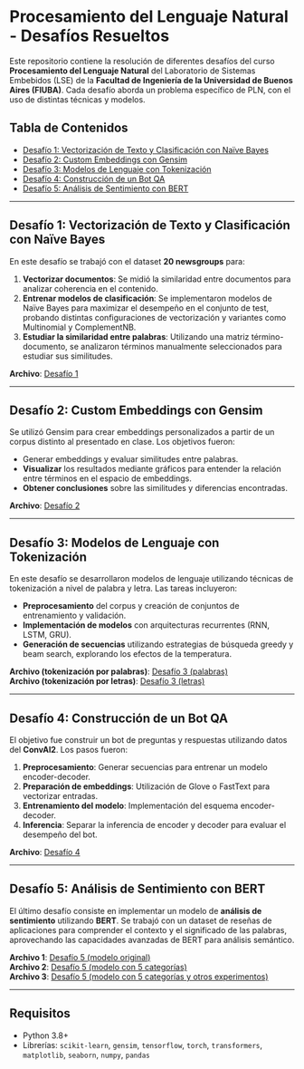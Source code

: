 # Procesamiento del Lenguaje Natural - Desafíos Resueltos

Este repositorio contiene la resolución de diferentes desafíos del curso **Procesamiento del Lenguaje Natural** del Laboratorio de Sistemas Embebidos (LSE) de la **Facultad de Ingeniería de la Universidad de Buenos Aires (FIUBA)**. Cada desafío aborda un problema específico de PLN, con el uso de distintas técnicas y modelos.

## Tabla de Contenidos

- [Desafío 1: Vectorización de Texto y Clasificación con Naïve Bayes](#desafío-1-vectorización-de-texto-y-clasificación-con-naïve-bayes)
- [Desafío 2: Custom Embeddings con Gensim](#desafío-2-custom-embeddings-con-gensim)
- [Desafío 3: Modelos de Lenguaje con Tokenización](#desafío-3-modelos-de-lenguaje-con-tokenización)
- [Desafío 4: Construcción de un Bot QA](#desafío-4-construcción-de-un-bot-qa)
- [Desafío 5: Análisis de Sentimiento con BERT](#desafío-5-análisis-de-sentimiento-con-bert)

---

## Desafío 1: Vectorización de Texto y Clasificación con Naïve Bayes

En este desafío se trabajó con el dataset **20 newsgroups** para:
1. **Vectorizar documentos**: Se midió la similaridad entre documentos para analizar coherencia en el contenido.
2. **Entrenar modelos de clasificación**: Se implementaron modelos de Naïve Bayes para maximizar el desempeño en el conjunto de test, probando distintas configuraciones de vectorización y variantes como Multinomial y ComplementNB.
3. **Estudiar la similaridad entre palabras**: Utilizando una matriz término-documento, se analizaron términos manualmente seleccionados para estudiar sus similitudes.

**Archivo**: [Desafío 1](Desafio1/Desafio_1.ipynb)

---

## Desafío 2: Custom Embeddings con Gensim

Se utilizó Gensim para crear embeddings personalizados a partir de un corpus distinto al presentado en clase. Los objetivos fueron:
- Generar embeddings y evaluar similitudes entre palabras.
- **Visualizar** los resultados mediante gráficos para entender la relación entre términos en el espacio de embeddings.
- **Obtener conclusiones** sobre las similitudes y diferencias encontradas.

**Archivo**: [Desafío 2](Desafio2/Desafio_2.ipynb)

---

## Desafío 3: Modelos de Lenguaje con Tokenización

En este desafío se desarrollaron modelos de lenguaje utilizando técnicas de tokenización a nivel de palabra y letra. Las tareas incluyeron:
- **Preprocesamiento** del corpus y creación de conjuntos de entrenamiento y validación.
- **Implementación de modelos** con arquitecturas recurrentes (RNN, LSTM, GRU).
- **Generación de secuencias** utilizando estrategias de búsqueda greedy y beam search, explorando los efectos de la temperatura.

**Archivo (tokenización por palabras)**: [Desafío 3 (palabras)](Desafio3/Desafio_3_word.ipynb)\
**Archivo (tokenización por letras)**: [Desafío 3 (letras)](Desafio3/Desafio_3_char.ipynb)

---

## Desafío 4: Construcción de un Bot QA

El objetivo fue construir un bot de preguntas y respuestas utilizando datos del **ConvAI2**. Los pasos fueron:
1. **Preprocesamiento**: Generar secuencias para entrenar un modelo encoder-decoder.
2. **Preparación de embeddings**: Utilización de Glove o FastText para vectorizar entradas.
3. **Entrenamiento del modelo**: Implementación del esquema encoder-decoder.
4. **Inferencia**: Separar la inferencia de encoder y decoder para evaluar el desempeño del bot.

**Archivo**: [Desafío 4](Desafio4/Desafio_4.ipynb)

---

## Desafío 5: Análisis de Sentimiento con BERT

El último desafío consiste en implementar un modelo de **análisis de sentimiento** utilizando **BERT**. Se trabajó con un dataset de reseñas de aplicaciones para comprender el contexto y el significado de las palabras, aprovechando las capacidades avanzadas de BERT para análisis semántico.

**Archivo 1**: [Desafío 5 (modelo original)](Desafio5/desafio_5_original.ipynb)\
**Archivo 2**: [Desafío 5 (modelo con 5 categorías)](Desafio5/desafio_5_cinco_categorias.ipynb)\
**Archivo 3**: [Desafío 5 (modelo con 5 categorías y otros experimentos)](Desafio5/desafio_5_cinco_categorias_plus.ipynb)

---

## Requisitos

- Python 3.8+
- Librerías: `scikit-learn`, `gensim`, `tensorflow`, `torch`, `transformers`, `matplotlib`, `seaborn`, `numpy`, `pandas`